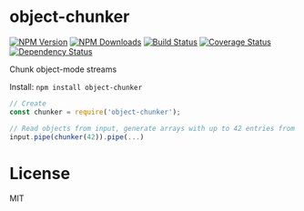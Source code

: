 object-chunker
==============

[![NPM Version](https://img.shields.io/npm/v/object-chunker.svg?style=flat)](https://npmjs.org/package/object-chunker)
[![NPM Downloads](https://img.shields.io/npm/dm/object-chunker.svg?style=flat)](https://npmjs.org/package/object-chunker)
[![Build Status](https://travis-ci.org/addaleax/object-chunker.svg?style=flat&branch=master)](https://travis-ci.org/addaleax/object-chunker?branch=master)
[![Coverage Status](https://coveralls.io/repos/addaleax/object-chunker/badge.svg?branch=master)](https://coveralls.io/r/addaleax/object-chunker?branch=master)
[![Dependency Status](https://david-dm.org/addaleax/object-chunker.svg?style=flat)](https://david-dm.org/addaleax/object-chunker)

Chunk object-mode streams

Install:
`npm install object-chunker`

```js
// Create
const chunker = require('object-chunker');

// Read objects from input, generate arrays with up to 42 entries from it
input.pipe(chunker(42)).pipe(...)
```

License
=======

MIT
